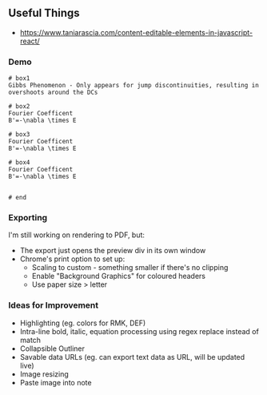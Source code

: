 ## Useful Things
- https://www.taniarascia.com/content-editable-elements-in-javascript-react/
  
### Demo
```
# box1
Gibbs Phenomenon - Only appears for jump discontinuities, resulting in overshoots around the DCs

# box2
Fourier Coefficent
B'=-\nabla \times E

# box3
Fourier Coefficent
B'=-\nabla \times E

# box4
Fourier Coefficent
B'=-\nabla \times E


# end
```

### Exporting
I'm still working on rendering to PDF, but:
- The export just opens the preview div in its own window
- Chrome's print option to set up:
  - Scaling to custom - something smaller if there's no clipping
  - Enable "Background Graphics" for coloured headers
  - Use paper size > letter

### Ideas for Improvement
* Highlighting (eg. colors for RMK, DEF)
* Intra-line bold, italic, equation processing using regex replace instead of match
* Collapsible Outliner
* Savable data URLs (eg. can export text data as URL, will be updated live)
* Image resizing
* Paste image into note